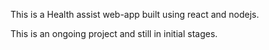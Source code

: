 This is a Health assist web-app built using react and nodejs.

This is an ongoing project and still in initial stages.
